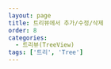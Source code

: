 ```yaml
---
layout: page
title: 트리뷰에서 추가/수정/삭제
order: 8
categories:
  - 트리뷰(TreeView)
tags: ['트리', 'Tree']
---
```

